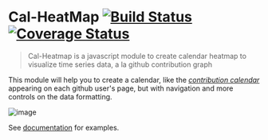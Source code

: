 # Cal-HeatMap [![Build Status](https://travis-ci.org/kamisama/cal-heatmap.png?branch=master)](https://travis-ci.org/kamisama/cal-heatmap) [![Coverage Status](https://coveralls.io/repos/kamisama/cal-heatmap/badge.png?branch=master)](https://coveralls.io/r/kamisama/cal-heatmap?branch=master)

> Cal-Heatmap is a javascript module to create calendar heatmap to visualize time series data, a la github contribution graph

This module will help you to create a calendar, like the *[contribution calendar](https://github.com/blog/1360-introducing-contributions)* appearing on each github user's page, but with navigation and more controls on the data formatting.

![image](https://raw.github.com/kamisama/cal-heatmap/gh-pages/img/screenshot.png)

See [documentation](http://kamisama.github.com/cal-heatmap/) for examples.